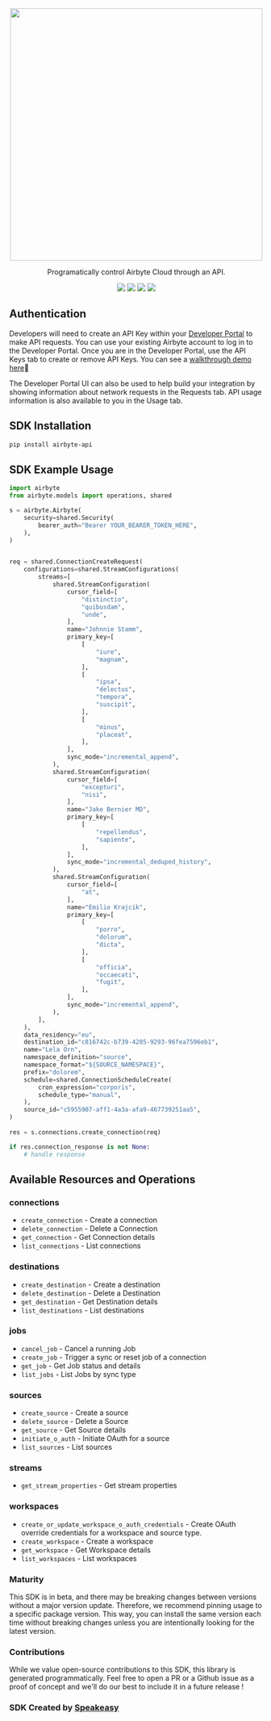 <div align="center">
        <img src="https://user-images.githubusercontent.com/68016351/222853569-b35cc448-6481-4cf2-a237-bd5da47e94fd.png" width="500">
   <p>Programatically control Airbyte Cloud through an API.</p>
   <a href="https://reference.airbyte.com/reference/start"><img src="https://img.shields.io/static/v1?label=Docs&message=API Ref&color=000000&style=for-the-badge" /></a>
   <a href="https://github.com/airbytehq/airbyte-api-python-sdk/actions"><img src="https://img.shields.io/github/actions/workflow/status/airbytehq/airbyte-api-python-sdk/speakeasy_sdk_generation.yml?style=for-the-badge" /></a>
  <a href="https://opensource.org/licenses/MIT"><img src="https://img.shields.io/badge/License-MIT-blue.svg?style=for-the-badge" /></a>
  <a href="https://github.com/airbytehq/airbyte-api-python-sdk/releases"><img src="https://img.shields.io/github/v/release/airbytehq/airbyte-api-python-sdk?sort=semver&style=for-the-badge" /></a>
</div>

## Authentication

Developers will need to create an API Key within your [Developer Portal](https://portal.airbyte.com/) to make API requests. You can use your existing Airbyte account to log in to the Developer Portal. Once you are in the Developer Portal, use the API Keys tab to create or remove API Keys. You can see a [walkthrough demo here](https://www.loom.com/share/7997a7c67cd642cc8d1c72ef0dfcc4bc)🎦

The Developer Portal UI can also be used to help build your integration by showing information about network requests in the Requests tab. API usage information is also available to you in the Usage tab.

<!-- Start SDK Installation -->
## SDK Installation

```bash
pip install airbyte-api
```
<!-- End SDK Installation -->

## SDK Example Usage
<!-- Start SDK Example Usage -->
```python
import airbyte
from airbyte.models import operations, shared

s = airbyte.Airbyte(
    security=shared.Security(
        bearer_auth="Bearer YOUR_BEARER_TOKEN_HERE",
    ),
)


req = shared.ConnectionCreateRequest(
    configurations=shared.StreamConfigurations(
        streams=[
            shared.StreamConfiguration(
                cursor_field=[
                    "distinctio",
                    "quibusdam",
                    "unde",
                ],
                name="Johnnie Stamm",
                primary_key=[
                    [
                        "iure",
                        "magnam",
                    ],
                    [
                        "ipsa",
                        "delectus",
                        "tempora",
                        "suscipit",
                    ],
                    [
                        "minus",
                        "placeat",
                    ],
                ],
                sync_mode="incremental_append",
            ),
            shared.StreamConfiguration(
                cursor_field=[
                    "excepturi",
                    "nisi",
                ],
                name="Jake Bernier MD",
                primary_key=[
                    [
                        "repellendus",
                        "sapiente",
                    ],
                ],
                sync_mode="incremental_deduped_history",
            ),
            shared.StreamConfiguration(
                cursor_field=[
                    "at",
                ],
                name="Emilio Krajcik",
                primary_key=[
                    [
                        "porro",
                        "dolorum",
                        "dicta",
                    ],
                    [
                        "officia",
                        "occaecati",
                        "fugit",
                    ],
                ],
                sync_mode="incremental_append",
            ),
        ],
    ),
    data_residency="eu",
    destination_id="c816742c-b739-4205-9293-96fea7596eb1",
    name="Lela Orn",
    namespace_definition="source",
    namespace_format="${SOURCE_NAMESPACE}",
    prefix="dolorem",
    schedule=shared.ConnectionScheduleCreate(
        cron_expression="corporis",
        schedule_type="manual",
    ),
    source_id="c5955907-aff1-4a3a-afa9-467739251aa5",
)
    
res = s.connections.create_connection(req)

if res.connection_response is not None:
    # handle response
```
<!-- End SDK Example Usage -->

<!-- Start SDK Available Operations -->
## Available Resources and Operations


### connections

* `create_connection` - Create a connection
* `delete_connection` - Delete a Connection
* `get_connection` - Get Connection details
* `list_connections` - List connections

### destinations

* `create_destination` - Create a destination
* `delete_destination` - Delete a Destination
* `get_destination` - Get Destination details
* `list_destinations` - List destinations

### jobs

* `cancel_job` - Cancel a running Job
* `create_job` - Trigger a sync or reset job of a connection
* `get_job` - Get Job status and details
* `list_jobs` - List Jobs by sync type

### sources

* `create_source` - Create a source
* `delete_source` - Delete a Source
* `get_source` - Get Source details
* `initiate_o_auth` - Initiate OAuth for a source
* `list_sources` - List sources

### streams

* `get_stream_properties` - Get stream properties

### workspaces

* `create_or_update_workspace_o_auth_credentials` - Create OAuth override credentials for a workspace and source type.
* `create_workspace` - Create a workspace
* `get_workspace` - Get Workspace details
* `list_workspaces` - List workspaces
<!-- End SDK Available Operations -->

### Maturity

This SDK is in beta, and there may be breaking changes between versions without a major version update. Therefore, we recommend pinning usage
to a specific package version. This way, you can install the same version each time without breaking changes unless you are intentionally
looking for the latest version.

### Contributions

While we value open-source contributions to this SDK, this library is generated programmatically.
Feel free to open a PR or a Github issue as a proof of concept and we'll do our best to include it in a future release !

### SDK Created by [Speakeasy](https://docs.speakeasyapi.dev/docs/using-speakeasy/client-sdks)
